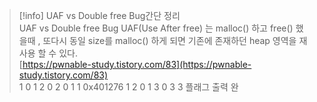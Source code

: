 > [!info] UAF vs Double free Bug간단 정리  
> UAF vs Double free Bug UAF(Use After free) 는 malloc() 하고 free() 했을때 , 또다시 동일 size를 malloc() 하게 되면 기존에 존재하던 heap 영역을 재사용 할 수 있다.  
> [https://pwnable-study.tistory.com/83](https://pwnable-study.tistory.com/83)  
1 0 1
2 0
2 0
1 1 0x401276
1 2 0
1 3 0
3 3
플래그 출력 완